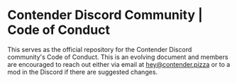 # Contender Discord Community | Code of Conduct

This serves as the official repository for the Contender Discord community's Code of Conduct. This is an evolving document and members are encouraged to reach out either via email at [hey@contender.pizza](mailto:hey@contender.pizza) or to a mod in the Discord if there are suggested changes.
